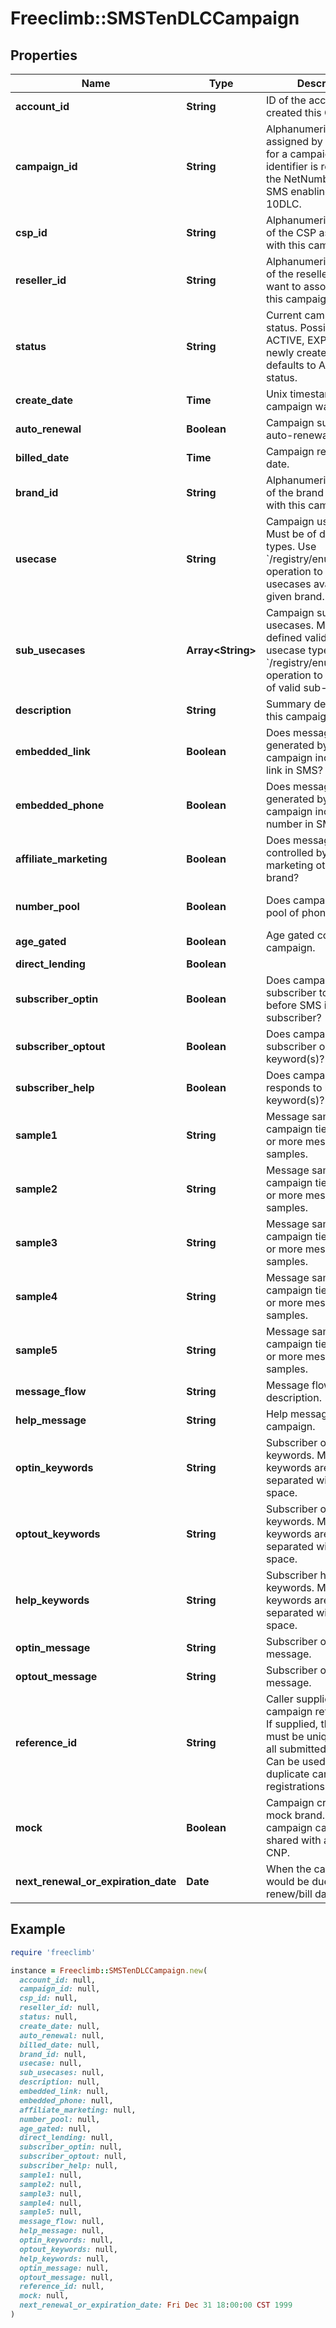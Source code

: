 # Freeclimb::SMSTenDLCCampaign

## Properties

| Name | Type | Description | Notes |
| ---- | ---- | ----------- | ----- |
| **account_id** | **String** | ID of the account that created this Queue. | [optional] |
| **campaign_id** | **String** | Alphanumeric identifier assigned by the registry for a campaign. This identifier is required by the NetNumber OSR SMS enabling process of 10DLC. |  |
| **csp_id** | **String** | Alphanumeric identifier of the CSP associated with this campaign. |  |
| **reseller_id** | **String** | Alphanumeric identifier of the reseller that you want to associate with this campaign. | [optional] |
| **status** | **String** | Current campaign status. Possible values: ACTIVE, EXPIRED. A newly created campaign defaults to ACTIVE status.  | [optional] |
| **create_date** | **Time** | Unix timestamp when campaign was created. | [optional] |
| **auto_renewal** | **Boolean** | Campaign subscription auto-renewal status. | [optional] |
| **billed_date** | **Time** | Campaign recent billed date. | [optional] |
| **brand_id** | **String** | Alphanumeric identifier of the brand associated with this campaign. |  |
| **usecase** | **String** | Campaign usecase. Must be of defined valid types. Use &#x60;/registry/enum/usecase&#x60; operation to retrieve usecases available for given brand. |  |
| **sub_usecases** | **Array&lt;String&gt;** | Campaign sub-usecases. Must be of defined valid sub-usecase types. Use &#x60;/registry/enum/usecase&#x60; operation to retrieve list of valid sub-usecases |  |
| **description** | **String** | Summary description of this campaign. |  |
| **embedded_link** | **Boolean** | Does message generated by the campaign include URL link in SMS? | [optional][default to false] |
| **embedded_phone** | **Boolean** | Does message generated by the campaign include phone number in SMS? | [optional][default to false] |
| **affiliate_marketing** | **Boolean** | Does message content controlled by affiliate marketing other than the brand? | [optional] |
| **number_pool** | **Boolean** | Does campaign utilize pool of phone nubers? | [optional][default to false] |
| **age_gated** | **Boolean** | Age gated content in campaign. | [optional] |
| **direct_lending** | **Boolean** |  | [optional] |
| **subscriber_optin** | **Boolean** | Does campaign require subscriber to opt-in before SMS is sent to subscriber? | [optional][default to false] |
| **subscriber_optout** | **Boolean** | Does campaign support subscriber opt-out keyword(s)? | [optional][default to false] |
| **subscriber_help** | **Boolean** | Does campaign responds to help keyword(s)? | [optional][default to false] |
| **sample1** | **String** | Message sample. Some campaign tiers require 1 or more message samples. | [optional] |
| **sample2** | **String** | Message sample. Some campaign tiers require 2 or more message samples. | [optional] |
| **sample3** | **String** | Message sample. Some campaign tiers require 3 or more message samples. | [optional] |
| **sample4** | **String** | Message sample. Some campaign tiers require 4 or more message samples. | [optional] |
| **sample5** | **String** | Message sample. Some campaign tiers require 5 or more message samples. | [optional] |
| **message_flow** | **String** | Message flow description. | [optional] |
| **help_message** | **String** | Help message of the campaign. | [optional] |
| **optin_keywords** | **String** | Subscriber opt-in keywords. Multiple keywords are comma separated without space. | [optional] |
| **optout_keywords** | **String** | Subscriber opt-out keywords. Multiple keywords are comma separated without space. | [optional] |
| **help_keywords** | **String** | Subscriber help keywords. Multiple keywords are comma separated without space. | [optional] |
| **optin_message** | **String** | Subscriber opt-in message. | [optional] |
| **optout_message** | **String** | Subscriber opt-out message. | [optional] |
| **reference_id** | **String** | Caller supplied campaign reference ID. If supplied, the value must be unique across all submitted campaigns. Can be used to prevent duplicate campaign registrations. | [optional] |
| **mock** | **Boolean** | Campaign created from mock brand. Mocked campaign cannot be shared with an upstream CNP. |  |
| **next_renewal_or_expiration_date** | **Date** | When the campaign would be due for its next renew/bill date. | [optional] |

## Example

```ruby
require 'freeclimb'

instance = Freeclimb::SMSTenDLCCampaign.new(
  account_id: null,
  campaign_id: null,
  csp_id: null,
  reseller_id: null,
  status: null,
  create_date: null,
  auto_renewal: null,
  billed_date: null,
  brand_id: null,
  usecase: null,
  sub_usecases: null,
  description: null,
  embedded_link: null,
  embedded_phone: null,
  affiliate_marketing: null,
  number_pool: null,
  age_gated: null,
  direct_lending: null,
  subscriber_optin: null,
  subscriber_optout: null,
  subscriber_help: null,
  sample1: null,
  sample2: null,
  sample3: null,
  sample4: null,
  sample5: null,
  message_flow: null,
  help_message: null,
  optin_keywords: null,
  optout_keywords: null,
  help_keywords: null,
  optin_message: null,
  optout_message: null,
  reference_id: null,
  mock: null,
  next_renewal_or_expiration_date: Fri Dec 31 18:00:00 CST 1999
)
```

